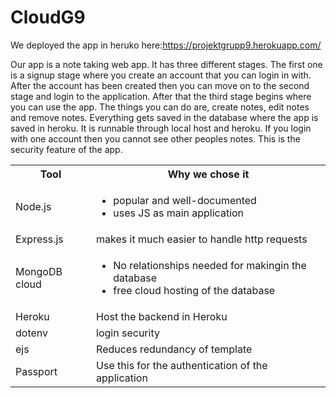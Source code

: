 # CloudG9
We deployed the app in heruko here:https://projektgrupp9.herokuapp.com/

Our app is a note taking web app. It has three different stages. The first one is a signup stage
where you create an account that you can login in with. After the account has been created
then you can move on to the second stage and login to the application. After that the third
stage begins where you can use the app. The things you can do are, create notes, edit notes
and remove notes. Everything gets saved in the database where the app is saved in heroku. It
is runnable through local host and heroku. If you login with one account then you cannot see
other peoples notes. This is the security feature of the app.

<table>
  <tbody>
    <tr>
        <th>Tool</th>
        <th>Why we chose it</th>
    </tr>
    <tr>
        <td>Node.js</td>
        <td>
            <ul>
                <li>popular and well-documented</li>
                <li>uses JS as main application</li>
            </ul>
        </td>
    </tr>
    <tr>
      <td>Express.js</td>
      <td>makes it much easier to handle http requests</td>
    </tr>
    <tr>
      <td>MongoDB cloud</td>
      <td>
        <ul>
          <li>No relationships needed for makingin the database </li>
          <li>free cloud hosting of the database</li>
        </ul>
      </td>
    </tr>
    <tr>
      <td>Heroku</td>
      <td>Host the backend in Heroku</td>
    </tr>
    <tr>
      <td>dotenv</td>
      <td>login security</td>
    </tr>
    <tr>
      <td>ejs</td>
      <td>Reduces redundancy of template </td>
    </tr>
    <tr>
      <td>Passport</td>
      <td>Use this for the authentication of the application</td>
    </tr>
  </tbody>
</table>

